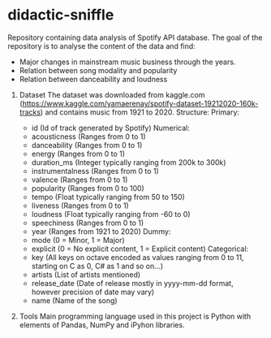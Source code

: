 # didactic-sniffle
Repository containing data analysis of Spotify API database. The goal of the repository is to analyse the content of the data and find:
- Major changes in mainstream music business through the years.
- Relation between song modality and popularity
- Relation between danceability and loudness

1) Dataset
The dataset was downloaded from kaggle.com (https://www.kaggle.com/yamaerenay/spotify-dataset-19212020-160k-tracks) and contains music from 1921 to 2020. 
Structure:
  Primary:
    - id (Id of track generated by Spotify)
  Numerical:
    - acousticness (Ranges from 0 to 1)
    - danceability (Ranges from 0 to 1)
    - energy (Ranges from 0 to 1)
    - duration_ms (Integer typically ranging from 200k to 300k)
    - instrumentalness (Ranges from 0 to 1)
    - valence (Ranges from 0 to 1)
    - popularity (Ranges from 0 to 100)
    - tempo (Float typically ranging from 50 to 150)
    - liveness (Ranges from 0 to 1)
    - loudness (Float typically ranging from -60 to 0)
    - speechiness (Ranges from 0 to 1)
    - year (Ranges from 1921 to 2020)
  Dummy:
    - mode (0 = Minor, 1 = Major)
    - explicit (0 = No explicit content, 1 = Explicit content)
  Categorical:
    - key (All keys on octave encoded as values ranging from 0 to 11, starting on C as 0, C# as 1 and so on…)
    - artists (List of artists mentioned)
    - release_date (Date of release mostly in yyyy-mm-dd format, however precision of date may vary)
    - name (Name of the song)

2) Tools
Main programming language used in this project is Python with elements of Pandas, NumPy and iPyhon libraries.
